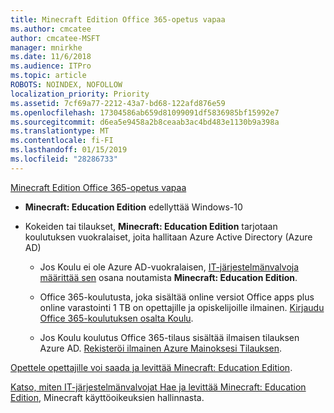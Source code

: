 ```yaml
---
title: Minecraft Edition Office 365-opetus vapaa
ms.author: cmcatee
author: cmcatee-MSFT
manager: mnirkhe
ms.date: 11/6/2018
ms.audience: ITPro
ms.topic: article
ROBOTS: NOINDEX, NOFOLLOW
localization_priority: Priority
ms.assetid: 7cf69a77-2212-43a7-bd68-122afd876e59
ms.openlocfilehash: 17304586ab659d81099091df5836985bf15992e7
ms.sourcegitcommit: d6ea5e9458a2b8ceaab3ac4bd483e1130b9a398a
ms.translationtype: MT
ms.contentlocale: fi-FI
ms.lasthandoff: 01/15/2019
ms.locfileid: "28286733"
---
```

[Minecraft Edition Office 365-opetus vapaa](https://docs.microsoft.com/en-us/education/windows/get-minecraft-for-education)
  
- **Minecraft: Education Edition** edellyttää Windows-10 
    
- Kokeiden tai tilaukset, **Minecraft: Education Edition** tarjotaan koulutuksen vuokralaiset, joita hallitaan Azure Active Directory (Azure AD) 
    
  - Jos Koulu ei ole Azure AD-vuokralaisen, [IT-järjestelmänvalvoja määrittää sen](https://docs.microsoft.com/en-us/education/windows/school-get-minecraft) osana noutamista **Minecraft: Education Edition**.
    
  - Office 365-koulutusta, joka sisältää online versiot Office apps plus online varastointi 1 TB on opettajille ja opiskelijoille ilmainen. [Kirjaudu Office 365-koulutuksen osalta Koulu](https://products.office.com/academic/office-365-education-plan).
    
  - Jos Koulu koulutus Office 365-tilaus sisältää ilmaisen tilauksen Azure AD. [Rekisteröi ilmainen Azure Mainoksesi Tilauksen](https://msdn.microsoft.com/library/windows/hardware/mt703369%28v=vs.85%29.aspx).
    
[Opettele opettajille voi saada ja levittää Minecraft: Education Edition](https://docs.microsoft.com/en-us/education/windows/teacher-get-minecraft).
  
[Katso, miten IT-järjestelmänvalvojat Hae ja levittää Minecraft: Education Edition](https://docs.microsoft.com/en-us/education/windows/school-get-minecraft), Minecraft käyttöoikeuksien hallinnasta.
  

